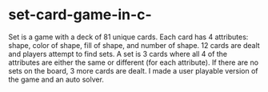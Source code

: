 # set-card-game-in-c-

Set is a game with a deck of 81 unique cards. Each card has 4 attributes: shape, color of shape, fill of shape, and number of shape. 12 cards are dealt and players attempt to find sets. A set is 3 cards where all 4 of the attributes are either the same or different (for each attribute). If there are no sets on the board, 3 more cards are dealt. I made a user playable version of the game and an auto solver. 
